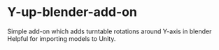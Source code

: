 # Y-up-blender-add-on
Simple add-on which adds turntable rotations around Y-axis in blender
Helpful for importing models to Unity.
